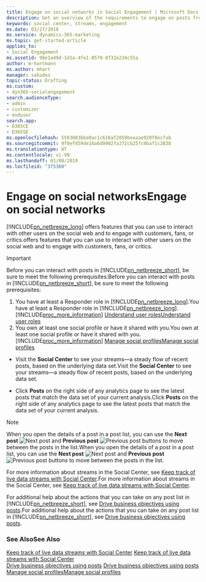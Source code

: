 ```yaml
---
title: Engage on social networks in Social Engagement | Microsoft Docs
description: Get an overview of the requirements to engage on posts from within Social Engagement.
keywords: social center, streams, engagement
ms.date: 03/27/2018
ms.service: dynamics-365-marketing
ms.topic: get-started-article
applies_to:
- Social Engagement
ms.assetid: 98e1a49d-1d1a-4fe1-8570-8f32e234c55a
author: m-hartmann
ms.author: mhart
manager: sakudes
topic-status: Drafting
ms.custom:
- dyn365-socialengagement
search.audienceType:
- admin
- customizer
- enduser
search.app:
- D365CE
- D365SE
ms.openlocfilehash: 5503083bba0ac1c616af2859beaaae920f8ecfab
ms.sourcegitcommit: 9f0efd59de16a6d9902fa372cb25fc0baf1c2838
ms.translationtype: HT
ms.contentlocale: vi-VN
ms.lasthandoff: 01/08/2019
ms.locfileid: "375360"
---
```

# <a name="engage-on-social-networks"></a><span data-ttu-id="7e4b7-104">Engage on social networks</span><span class="sxs-lookup"><span data-stu-id="7e4b7-104">Engage on social networks</span></span>

[!INCLUDE[pn_netbreeze_long](../includes/pn-social-engagement-long.md)] <span data-ttu-id="7e4b7-105">offers features that you can use to interact with other users on the social web and to engage with customers, fans, or critics.</span><span class="sxs-lookup"><span data-stu-id="7e4b7-105">offers features that you can use to interact with other users on the social web and to engage with customers, fans, or critics.</span></span>

> [!IMPORTANT]
>  <span data-ttu-id="7e4b7-106">Before you can interact with posts in [!INCLUDE[pn_netbreeze_short](../includes/pn-social-engagement-short.md)], be sure to meet the following prerequisites:</span><span class="sxs-lookup"><span data-stu-id="7e4b7-106">Before you can interact with posts in [!INCLUDE[pn_netbreeze_short](../includes/pn-social-engagement-short.md)], be sure to meet the following prerequisites:</span></span>
> 
> 1. <span data-ttu-id="7e4b7-107">You have at least a Responder role in [!INCLUDE[pn_netbreeze_long](../includes/pn-social-engagement-long.md)].</span><span class="sxs-lookup"><span data-stu-id="7e4b7-107">You have at least a Responder role in [!INCLUDE[pn_netbreeze_long](../includes/pn-social-engagement-long.md)].</span></span> [!INCLUDE[proc_more_information](../includes/proc-more-information.md)] <span data-ttu-id="7e4b7-108">[Understand user roles](user-roles.md)</span><span class="sxs-lookup"><span data-stu-id="7e4b7-108">[Understand user roles](user-roles.md)</span></span>  
> 2. <span data-ttu-id="7e4b7-109">You own at least one social profile or have it shared with you.</span><span class="sxs-lookup"><span data-stu-id="7e4b7-109">You own at least one social profile or have it shared with you.</span></span> [!INCLUDE[proc_more_information](../includes/proc-more-information.md)] <span data-ttu-id="7e4b7-110">[Manage social profiles](manage-social-profiles.md)</span><span class="sxs-lookup"><span data-stu-id="7e4b7-110">[Manage social profiles](manage-social-profiles.md)</span></span>

-   <span data-ttu-id="7e4b7-111">Visit the **Social Center** to see your streams—a steady flow of recent posts, based on the underlying data set.</span><span class="sxs-lookup"><span data-stu-id="7e4b7-111">Visit the **Social Center** to see your streams—a steady flow of recent posts, based on the underlying data set.</span></span>

-   <span data-ttu-id="7e4b7-112">Click **Posts** on the right side of any analytics page to see the latest posts that match the data set of your current analysis.</span><span class="sxs-lookup"><span data-stu-id="7e4b7-112">Click **Posts** on the right side of any analytics page to see the latest posts that match the data set of your current analysis.</span></span>

> [!NOTE]
>  <span data-ttu-id="7e4b7-113">When you open the details of a post in a post list, you can use the **Next post** ![Next post](media/next-post-symbol-social-engagement.png "Next post") and **Previous post** ![Previous post](media/previous-post-icon.png "Previous post") buttons to move between the posts in the list.</span><span class="sxs-lookup"><span data-stu-id="7e4b7-113">When you open the details of a post in a post list, you can use the **Next post** ![Next post](media/next-post-symbol-social-engagement.png "Next post") and **Previous post** ![Previous post](media/previous-post-icon.png "Previous post") buttons to move between the posts in the list.</span></span>

<span data-ttu-id="7e4b7-114">For more information about streams in the Social Center, see [Keep track of live data streams with Social Center](social-center.md).</span><span class="sxs-lookup"><span data-stu-id="7e4b7-114">For more information about streams in the Social Center, see [Keep track of live data streams with Social Center](social-center.md).</span></span>

<span data-ttu-id="7e4b7-115">For additional help about the actions that you can take on any post list in [!INCLUDE[pn_netbreeze_short](../includes/pn-social-engagement-short.md)], see [Drive business objectives using posts](publish-react-posts.md).</span><span class="sxs-lookup"><span data-stu-id="7e4b7-115">For additional help about the actions that you can take on any post list in [!INCLUDE[pn_netbreeze_short](../includes/pn-social-engagement-short.md)], see [Drive business objectives using posts](publish-react-posts.md).</span></span>  

### <a name="see-also"></a><span data-ttu-id="7e4b7-116">See Also</span><span class="sxs-lookup"><span data-stu-id="7e4b7-116">See Also</span></span>

<span data-ttu-id="7e4b7-117">[Keep track of live data streams with Social Center](social-center.md) </span><span class="sxs-lookup"><span data-stu-id="7e4b7-117">[Keep track of live data streams with Social Center](social-center.md) </span></span>  
<span data-ttu-id="7e4b7-118">[Drive business objectives using posts](publish-react-posts.md) </span><span class="sxs-lookup"><span data-stu-id="7e4b7-118">[Drive business objectives using posts](publish-react-posts.md) </span></span>  
[<span data-ttu-id="7e4b7-119">Manage social profiles</span><span class="sxs-lookup"><span data-stu-id="7e4b7-119">Manage social profiles</span></span>](manage-social-profiles.md)
